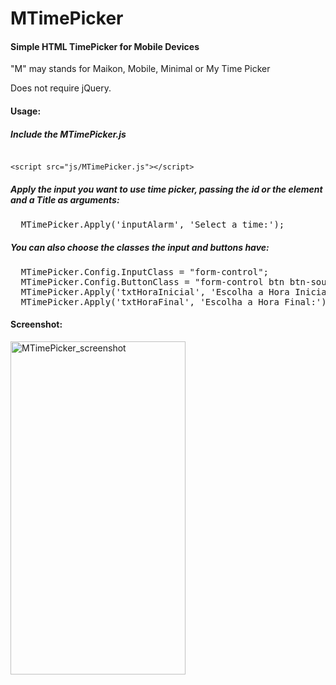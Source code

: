 # MTimePicker
<h4>Simple HTML TimePicker for Mobile Devices</h4>
"M" may stands for Maikon, Mobile, Minimal or My Time Picker

Does not require jQuery.

<h4>Usage:</h4>
<h5>Include the MTimePicker.js</h5>
<code>
&lt;script src="js/MTimePicker.js"&gt;&lt;/script&gt;
</code>
<h5>Apply the input you want to use time picker, passing the id or the element and a Title as arguments:</h5>
<pre>
  MTimePicker.Apply('inputAlarm', 'Select a time:');
</pre>
<h5>You can also choose the classes the input and buttons have:</h5>
<pre>
  MTimePicker.Config.InputClass = "form-control";
  MTimePicker.Config.ButtonClass = "form-control btn btn-soul";
  MTimePicker.Apply('txtHoraInicial', 'Escolha a Hora Inicial:');
  MTimePicker.Apply('txtHoraFinal', 'Escolha a Hora Final:');
</pre>
<h4>Screenshot:</h4>
<a href="http://maikonfarias.com/blog/wp-content/uploads/2015/03/MTimePicker_screenshot.png"><img class="alignnone size-full wp-image-357" src="http://maikonfarias.com/blog/wp-content/uploads/2015/03/MTimePicker_screenshot.png" alt="MTimePicker_screenshot" width="280" height="533" /></a>
